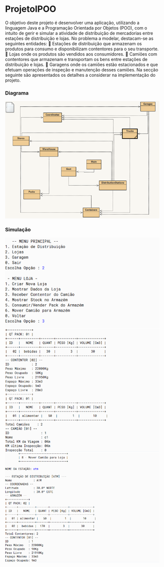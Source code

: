 # ProjetoIPOO


O objetivo deste projeto é desenvolver uma aplicação, utilizando a linguagem Java e a Programação
Orientada por Objetos (POO), com o intuito de gerir e simular a atividade de distribuição de mercadorias
entre estações de distribuição e lojas.
No problema a modelar, destacam-se as seguintes entidades:
 Estações de distribuição que armazenam os produtos para consumo e disponibilizam contentores
para o seu transporte.
 Lojas onde os produtos são vendidos aos consumidores.
 Camiões com contentores que armazenam e transportam os bens entre estações de distribuição e
lojas.
 Garagens onde os camiões estão estacionados e que efetuam operações de inspeção e
manutenção desses camiões.
Na secção seguinte são apresentados os detalhes a considerar na implementação do projeto.


### Diagrama 
![](diagrama.png)

### Simulação 
![](sim_0.png)
![](sim_1.png)
![](sim_2.png)
